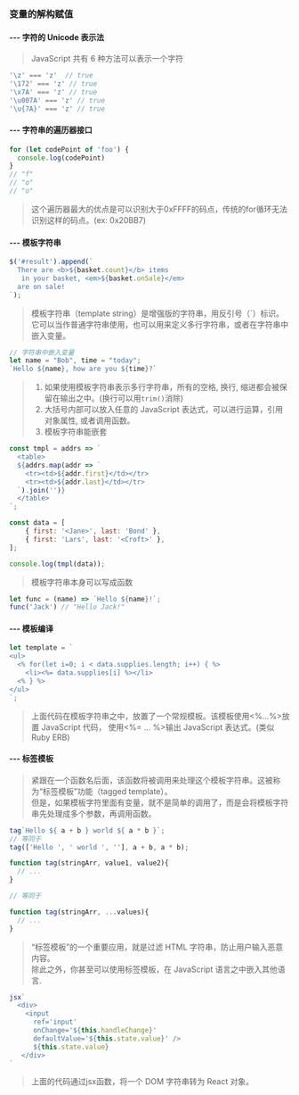 ### 变量的解构赋值
#### --- 字符的 Unicode 表示法
> JavaScript 共有 6 种方法可以表示一个字符
```javascript
'\z' === 'z'  // true
'\172' === 'z' // true
'\x7A' === 'z' // true
'\u007A' === 'z' // true
'\u{7A}' === 'z' // true
```
#### --- 字符串的遍历器接口
```javascript
for (let codePoint of 'foo') {
  console.log(codePoint)
}
// "f"
// "o"
// "o"
```
> 这个遍历器最大的优点是可以识别大于0xFFFF的码点，传统的for循环无法识别这样的码点。(ex: 0x20BB7)
#### --- 模板字符串
```javascript
$('#result').append(`
  There are <b>${basket.count}</b> items
   in your basket, <em>${basket.onSale}</em>
  are on sale!
`);
```
> 模板字符串（template string）是增强版的字符串，用反引号（\`）标识。
> 它可以当作普通字符串使用，也可以用来定义多行字符串，或者在字符串中嵌入变量。
```javascript
// 字符串中嵌入变量
let name = "Bob", time = "today";
`Hello ${name}, how are you ${time}?`
```
> 1. 如果使用模板字符串表示多行字符串，所有的空格, 换行, 缩进都会被保留在输出之中。(换行可以用`trim()`消除) 
> 2. 大括号内部可以放入任意的 JavaScript 表达式，可以进行运算，引用对象属性, 或者调用函数。
> 3. 模板字符串能嵌套
```javascript
const tmpl = addrs => `
  <table>
  ${addrs.map(addr => `
    <tr><td>${addr.first}</td></tr>
    <tr><td>${addr.last}</td></tr>
  `).join('')}
  </table>
`;

const data = [
    { first: '<Jane>', last: 'Bond' },
    { first: 'Lars', last: '<Croft>' },
];

console.log(tmpl(data));
```
> 模板字符串本身可以写成函数
```javascript
let func = (name) => `Hello ${name}!`;
func('Jack') // "Hello Jack!"
```
#### --- 模板编译
```javascript
let template = `
<ul>
  <% for(let i=0; i < data.supplies.length; i++) { %>
    <li><%= data.supplies[i] %></li>
  <% } %>
</ul>
`;
```
> 上面代码在模板字符串之中，放置了一个常规模板。该模板使用<%...%>放置 JavaScript 代码，
> 使用<%= ... %>输出 JavaScript 表达式。(类似Ruby ERB)
#### --- 标签模板
> 紧跟在一个函数名后面，该函数将被调用来处理这个模板字符串。这被称为“标签模板”功能（tagged template）。\
> 但是，如果模板字符里面有变量，就不是简单的调用了，而是会将模板字符串先处理成多个参数，再调用函数。
```javascript
tag`Hello ${ a + b } world ${ a * b }`;
// 等同于
tag(['Hello ', ' world ', ''], a + b, a * b);
```
```javascript
function tag(stringArr, value1, value2){
  // ...
}

// 等同于

function tag(stringArr, ...values){
  // ...
}
```
> “标签模板”的一个重要应用，就是过滤 HTML 字符串，防止用户输入恶意内容。\
> 除此之外，你甚至可以使用标签模板，在 JavaScript 语言之中嵌入其他语言.
```javascript
jsx`
  <div>
    <input
      ref='input'
      onChange='${this.handleChange}'
      defaultValue='${this.state.value}' />
      ${this.state.value}
   </div>
`
```
> 上面的代码通过jsx函数，将一个 DOM 字符串转为 React 对象。
